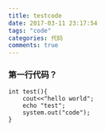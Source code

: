 ```yaml
---
title: testcode
date: 2017-03-11 23:17:54
tags: "code"
categories: 代码
comments: true
---
```


### 第一行代码？

```
int test(){
    cout<<"hello world";
    echo "test";
    system.out("code");
}
```
